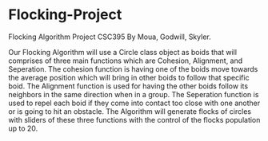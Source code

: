 # Flocking-Project
Flocking Algorithm Project CSC395 By Moua, Godwill, Skyler.

Our Flocking Algorithm will use a Circle class object as boids that will comprises of three main functions which are Cohesion, Alignment, and Seperation. The cohesion function is having one of the boids move towards the average position which will bring in other boids to follow that specific boid. The Alignment function is used for having the other boids follow its neighbors in the same direction when in a group. The Seperation function is used to repel each boid if they come into contact too close with one another or is going to hit an obstacle. The Algorithm will generate flocks of circles with sliders of these three functions with the control of the flocks population up to 20.
